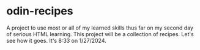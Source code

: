 # odin-recipes

A project to use most or all of my learned skills thus far
on my second day of serious HTML learning. This project will
be a collection of recipes. Let's see how it goes. It's 8:33 on 
1/27/2024. 